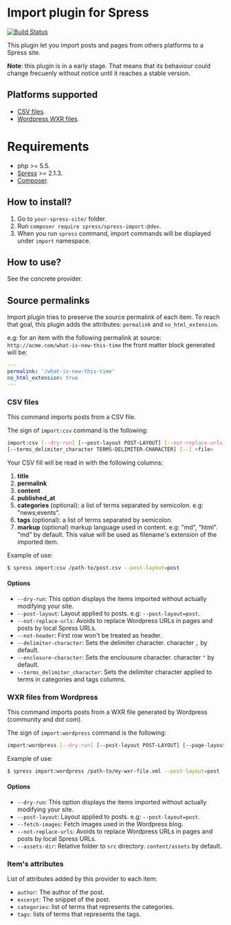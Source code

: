 Import plugin for Spress
========================
[![Build Status](https://travis-ci.org/spress/Spress-import.svg?branch=master)](https://travis-ci.org/spress/Spress-import)

This plugin let you import posts and pages from others platforms to a Spress site.

**Note**: this plugin is in a early stage. That means that its behaviour could change
frecuenly without notice until it reaches a stable version.

## Platforms supported
* [CSV files](#csv-files).
* [Wordpress WXR files](#wordpress-wxr-files).

# Requirements
* php >= 5.5.
* [Spress](http://spress.yosymfony.com) >= 2.1.3.
* [Composer](https://getcomposer.org/).

## How to install?
1. Go to `your-spress-site/` folder.
2. Run `composer require spress/spress-import:@dev`.
3. When you run `spress` command, import commands will be displayed under `import` namespace.

## How to use?
See the concrete provider.

## Source permalinks
Import plugin tries to preserve the source permalink of each item. To reach that
goal, this plugin adds the attributes: `permalink` and `no_html_extension`.

e.g: for an item with the following permalink at source: `http://acme.com/what-is-new-this-time`
the front matter block generated will be:

```yaml
---
permalink: '/what-is-new-this-time'
no_html_extension: true
---
```

### CSV files
This command imports posts from a CSV file.

The sign of `import:csv` command is the following:

```bash
import:csv [--dry-run] [--post-layout POST-LAYOUT] [--not-replace-urls] [--not-header] [--delimiter-character DELIMITER-CHARACTER] [--enclosure-character ENCLOSURE-CHARACTER]
[--terms_delimiter_character TERMS-DELIMITER-CHARACTER] [--] <file>
```

Your CSV fill will be read in with the following columns:

1. **title**
2. **permalink**
3. **content**
4. **published_at**
5. **categories** (optional): a list of terms separated by semicolon. e.g:
"news;events".
6. **tags** (optional): a list of terms separated by semicolon.
7. **markup** (optional) markup language used in content. e.g: "md", "html".
"md" by default. This value will be used as filename's extension of the imported item.

Example of use:
```bash
$ spress import:csv /path-to/post.csv --post-layout=post
```
#### Options
* `--dry-run`: This option displays the items imported without actually modifying your site.
* `--post-layout`: Layout applied to posts. e.g: `--post-layout=post`.
* `--not-replace-urls`: Avoids to replace Wordpress URLs in pages and posts by local Spress URLs.
* `--not-header`: First row won't be treated as header.
* `--delimiter-character`: Sets the delimiter character. character `,` by default.
* `--enclosure-character`: Sets the enclousure character. character `"` by default.
* `--terms_delimiter_character`: Sets the delimiter character applied to terms in categories and tags columns.


### WXR files from Wordpress
This command imports posts from a WXR file generated by Wordpress (community and dot com).

The sign of `import:wordpress` command is the following:

```bash
import:wordpress [--dry-run] [--post-layout POST-LAYOUT] [--page-layout PAGE-LAYOUT] [--] <file>
```
Example of use:
```bash
$ spress import:wordpress /path-to/my-wxr-file.xml --post-layout=post
```
#### Options
* `--dry-run`: This option displays the items imported without actually modifying your site.
* `--post-layout`: Layout applied to posts. e.g: `--post-layout=post`.
* `--fetch-images`: Fetch images used in the Wordpress blog.
* `--not-replace-urls`: Avoids to replace Wordpress URLs in pages and posts by local Spress URLs.
* `--assets-dir`: Relative folder to `src` directory. `content/assets` by default.

### Item's attributes
List of attributes added by this provider to each item:

* `author`: The author of the post.
* `excerpt`: The snippet of the post.
* `categories`: list of terms that represents the categories.
* `tags`: lists of terms that represents the tags.
